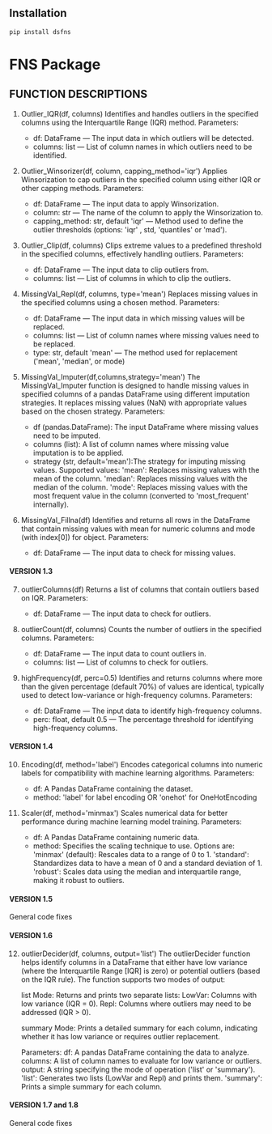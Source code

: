 ## Installation

```bash
pip install dsfns
```

# FNS Package

## FUNCTION DESCRIPTIONS

1. Outlier_IQR(df, columns)
   Identifies and handles outliers in the specified columns using the Interquartile Range (IQR) method.
   Parameters:

    - df: DataFrame — The input data in which outliers will be detected.
    - columns: list — List of column names in which outliers need to be identified.

2. Outlier_Winsorizer(df, column, capping_method='iqr')
   Applies Winsorization to cap outliers in the specified column using either IQR or other capping methods.
   Parameters:

    - df: DataFrame — The input data to apply Winsorization.
    - column: str — The name of the column to apply the Winsorization to.
    - capping_method: str, default 'iqr' — Method used to define the outlier thresholds (options: 'iqr' , std, 'quantiles' or 'mad').

3. Outlier_Clip(df, columns)
   Clips extreme values to a predefined threshold in the specified columns, effectively handling outliers.
   Parameters:

    - df: DataFrame — The input data to clip outliers from.
    - columns: list — List of columns in which to clip the outliers.

4. MissingVal_Repl(df, columns, type='mean')
   Replaces missing values in the specified columns using a chosen method.
   Parameters:

    - df: DataFrame — The input data in which missing values will be replaced.
    - columns: list — List of column names where missing values need to be replaced.
    - type: str, default 'mean' — The method used for replacement ('mean', 'median', or mode)

5. MissingVal_Imputer(df,columns,strategy='mean')
   The MissingVal_Imputer function is designed to handle missing values in specified columns of a pandas DataFrame using different imputation strategies. It replaces missing values (NaN) with appropriate values based on the chosen strategy.
   Parameters:

    - df (pandas.DataFrame): The input DataFrame where missing values need to be imputed.
    - columns (list): A list of column names where missing value imputation is to be applied.
    - strategy (str, default='mean'):The strategy for imputing missing values. Supported values:
      'mean': Replaces missing values with the mean of the column.
      'median': Replaces missing values with the median of the column.
      'mode': Replaces missing values with the most frequent value in the column (converted to 'most_frequent' internally).

6. MissingVal_Fillna(df)
   Identifies and returns all rows in the DataFrame that contain missing values with mean for numeric columns and mode (with index[0]) for object.
   Parameters:

    - df: DataFrame — The input data to check for missing values.

#### VERSION 1.3

7. outlierColumns(df)
   Returns a list of columns that contain outliers based on IQR.
   Parameters:

    - df: DataFrame — The input data to check for outliers.

8. outlierCount(df, columns)
   Counts the number of outliers in the specified columns.
   Parameters:

    - df: DataFrame — The input data to count outliers in.
    - columns: list — List of columns to check for outliers.

9. highFrequency(df, perc=0.5)
   Identifies and returns columns where more than the given percentage (default 70%) of values are identical, typically used to detect low-variance or high-frequency columns.
   Parameters:
    - df: DataFrame — The input data to identify high-frequency columns.
    - perc: float, default 0.5 — The percentage threshold for identifying high-frequency columns.

#### VERSION 1.4

10. Encoding(df, method='label')
    Encodes categorical columns into numeric labels for compatibility with machine learning algorithms.
    Parameters:

    -   df: A Pandas DataFrame containing the dataset.
    -   method: 'label' for label encoding OR 'onehot' for OneHotEncoding

11. Scaler(df, method='minmax')
    Scales numerical data for better performance during machine learning model training.
    Parameters:

    -   df: A Pandas DataFrame containing numeric data.
    -   method: Specifies the scaling technique to use. Options are:
        'minmax' (default): Rescales data to a range of 0 to 1.
        'standard': Standardizes data to have a mean of 0 and a standard deviation of 1.
        'robust': Scales data using the median and interquartile range, making it robust to outliers.

#### VERSION 1.5

General code fixes

#### VERSION 1.6

12. outlierDecider(df, columns, output='list')
    The outlierDecider function helps identify columns in a DataFrame that either have low variance (where the Interquartile Range [IQR] is zero) or potential outliers (based on the IQR rule). The function supports two modes of output:

    list Mode: Returns and prints two separate lists:
    LowVar: Columns with low variance (IQR = 0).
    Repl: Columns where outliers may need to be addressed (IQR > 0).

    summary Mode: Prints a detailed summary for each column, indicating whether it has low variance or requires outlier replacement.

    Parameters:
    df: A pandas DataFrame containing the data to analyze.
    columns: A list of column names to evaluate for low variance or outliers.
    output: A string specifying the mode of operation ('list' or 'summary').
    'list': Generates two lists (LowVar and Repl) and prints them.
    'summary': Prints a simple summary for each column.

#### VERSION 1.7 and 1.8

General code fixes
